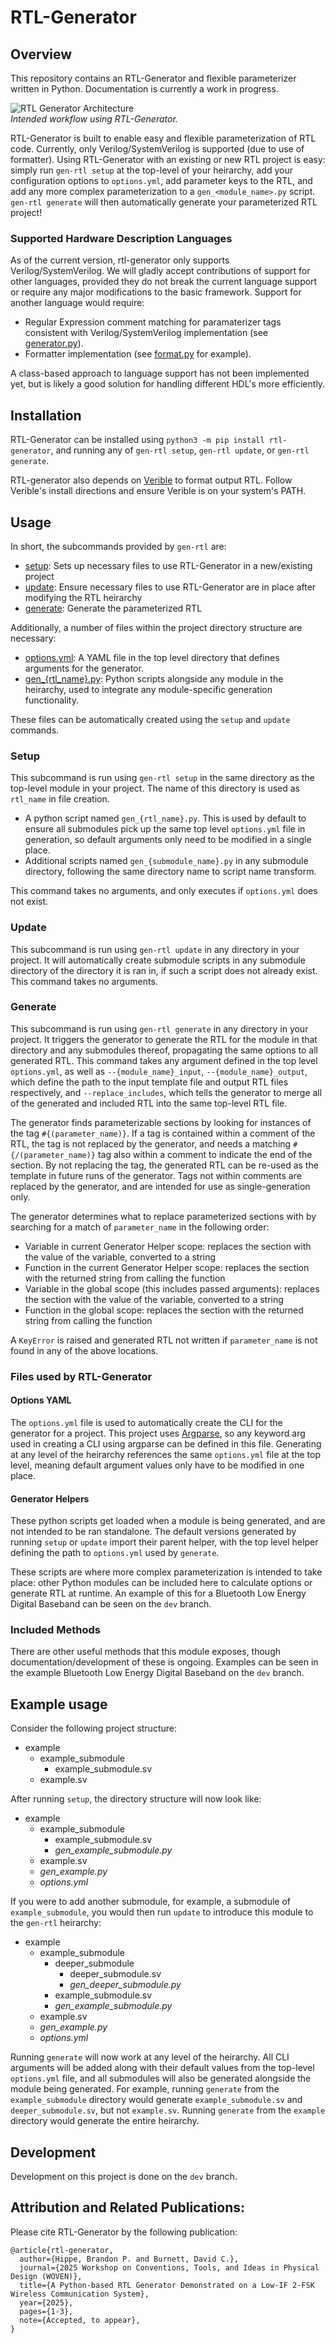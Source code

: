 # RTL-Generator

## Overview

This repository contains an RTL-Generator and flexible parameterizer written in Python. Documentation is currently a work in progress.

![RTL Generator Architecture](docs/architecture.svg)  
*Intended workflow using RTL-Generator.*

RTL-Generator is built to enable easy and flexible parameterization of RTL code. Currently, only Verilog/SystemVerilog is supported (due to use of formatter). Using RTL-Generator with an existing or new RTL project is easy: simply run `gen-rtl setup` at the top-level of your heirarchy, add your configuration options to `options.yml`, add parameter keys to the RTL, and add any more complex parameterization to a `gen_<module_name>.py` script. `gen-rtl generate` will then automatically generate your parameterized RTL project!

### Supported Hardware Description Languages

As of the current version, rtl-generator only supports Verilog/SystemVerilog. We will gladly accept contributions of support for other languages, provided they do not break the current language support or require any major modifications to the basic framework. Support for another language would require:

* Regular Expression comment matching for paramaterizer tags consistent with Verilog/SystemVerilog implementation (see [generator.py](src/rtl_generator/generator.py)).
* Formatter implementation (see [format.py](src/rtl_generator/format.py) for example).

A class-based approach to language support has not been implemented yet, but is likely a good solution for handling different HDL's more efficiently.

## Installation

RTL-Generator can be installed using `python3 -m pip install rtl-generator`, and running any of `gen-rtl setup`, `gen-rtl update`, or `gen-rtl generate`.

RTL-generator also depends on [Verible](https://github.com/chipsalliance/verible) to format output RTL. Follow Verible's install directions and ensure Verible is on your system's PATH.


## Usage

In short, the subcommands provided by `gen-rtl` are:

- [setup](#setup): Sets up necessary files to use RTL-Generator in a new/existing project
- [update](#update): Ensure necessary files to use RTL-Generator are in place after modifying the RTL heirarchy
- [generate](#generate): Generate the parameterized RTL

Additionally, a number of files within the project directory structure are necessary:

- [options.yml](#options-yaml): A YAML file in the top level directory that defines arguments for the generator.
- [gen_{rtl_name}.py](#generator-helpers): Python scripts alongside any module in the heirarchy, used to integrate any module-specific generation functionality.

These files can be automatically created using the `setup` and `update` commands.

### Setup

This subcommand is run using `gen-rtl setup` in the same directory as the top-level module in your project. The name of this directory is used as `rtl_name` in file creation. 

- A python script named `gen_{rtl_name}.py`. This is used by default to ensure all submodules pick up the same top level `options.yml` file in generation, so default arguments only need to be modified in a single place.
- Additional scripts named `gen_{submodule_name}.py` in any submodule directory, following the same directory name to script name transform.

This command takes no arguments, and only executes if `options.yml` does not exist.

### Update

This subcommand is run using `gen-rtl update` in any directory in your project. It will automatically create submodule scripts in any submodule directory of the directory it is ran in, if such a script does not already exist. This command takes no arguments.

### Generate

This subcommand is run using `gen-rtl generate` in any directory in your project. It triggers the generator to generate the RTL for the module in that directory and any submodules thereof, propagating the same options to all generated RTL. This command takes any argument defined in the top level `options.yml`, as well as `--{module_name}_input`, `--{module_name}_output`, which define the path to the input template file and output RTL files respectively, and `--replace_includes`, which tells the generator to merge all of the generated and included RTL into the same top-level RTL file.

The generator finds parameterizable sections by looking for instances of the tag `#{(parameter_name)}`. If a tag is contained within a comment of the RTL, the tag is not replaced by the generator, and needs a matching `#{/(parameter_name)}` tag also within a comment to indicate the end of the section. By not replacing the tag, the generated RTL can be re-used as the template in future runs of the generator. Tags not within comments are replaced by the generator, and are intended for use as single-generation only.

The generator determines what to replace parameterized sections with by searching for a match of `parameter_name` in the following order:

- Variable in current Generator Helper scope: replaces the section with the value of the variable, converted to a string
- Function in the current Generator Helper scope: replaces the section with the returned string from calling the function
- Variable in the global scope (this includes passed arguments): replaces the section with the value of the variable, converted to a string
- Function in the global scope: replaces the section with the returned string from calling the function

A `KeyError` is raised and generated RTL not written if `parameter_name` is not found in any of the above locations.

### Files used by RTL-Generator

#### Options YAML

The `options.yml` file is used to automatically create the CLI for the generator for a project. This project uses [Argparse](https://docs.python.org/3/library/argparse.html), so any keyword arg used in creating a CLI using argparse can be defined in this file. Generating at any level of the heirarchy references the same `options.yml` file at the top level, meaning default argument values only have to be modified in one place.

#### Generator Helpers

These python scripts get loaded when a module is being generated, and are not intended to be ran standalone. The default versions generated by running `setup` or `update` import their parent helper, with the top level helper defining the path to `options.yml` used by `generate`.

These scripts are where more complex parameterization is intended to take place: other Python modules can be included here to calculate options or generate RTL at runtime. An example of this for a Bluetooth Low Energy Digital Baseband can be seen on the `dev` branch.

### Included Methods

There are other useful methods that this module exposes, though documentation/development of these is ongoing. Examples can be seen in the example Bluetooth Low Energy Digital Baseband on the `dev` branch.


## Example usage

Consider the following project structure:

- example
    - example_submodule
        - example_submodule.sv
    - example.sv

After running `setup`, the directory structure will now look like:

- example
    - example_submodule
        - example_submodule.sv
        - *gen_example_submodule.py*
    - example.sv
    - *gen_example.py*
    - *options.yml*

If you were to add another submodule, for example, a submodule of `example_submodule`, you would then run `update` to introduce this module to the `gen-rtl` heirarchy:

- example
    - example_submodule
        - deeper_submodule
            - deeper_submodule.sv
            - *gen_deeper_submodule.py*
        - example_submodule.sv
        - *gen_example_submodule.py*
    - example.sv
    - *gen_example.py*
    - *options.yml*

Running `generate` will now work at any level of the heirarchy. All CLI arguments will be added along with their default values from the top-level `options.yml` file, and all submodules will also be generated alongside the module being generated. For example, running `generate` from the `example_submodule` directory would generate `example_submodule.sv` and `deeper_submodule.sv`, but not `example.sv`. Running `generate` from the `example` directory would generate the entire heirarchy.

## Development

Development on this project is done on the `dev` branch.


## Attribution and Related Publications:

Please cite RTL-Generator by the following publication:

```
@article{rtl-generator,
  author={Hippe, Brandon P. and Burnett, David C.},
  journal={2025 Workshop on Conventions, Tools, and Ideas in Physical Design (WOVEN)},
  title={A Python-based RTL Generator Demonstrated on a Low-IF 2-FSK Wireless Communication System},
  year={2025},
  pages={1-3},
  note={Accepted, to appear},
}
```
